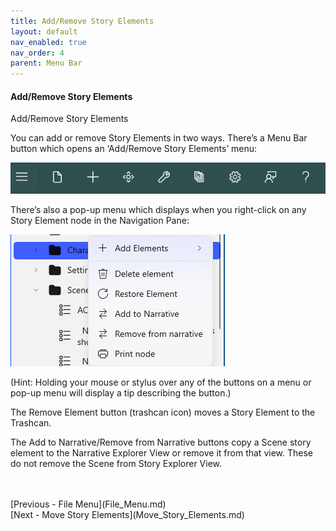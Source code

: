 ```yaml
---
title: Add/Remove Story Elements
layout: default
nav_enabled: true
nav_order: 4
parent: Menu Bar
---
```

#### Add/Remove Story Elements ####
Add/Remove Story Elements

You can add or remove Story Elements in two ways. There’s a Menu Bar button which opens an ‘Add/Remove Story Elements’ menu:

![](Menu-Bar-1.png)

There’s also a pop-up menu which displays when you right-click on any Story Element node in the Navigation Pane:

![](Story-Element-Flyout.png)

(Hint: Holding your mouse or stylus over any of the buttons on a menu or pop-up menu will display a tip describing the button.)


The Remove Element button (trashcan icon) moves a Story Element to the Trashcan.

The Add to Narrative/Remove from Narrative buttons copy a Scene story element to the Narrative Explorer View or remove it from that view.  These do not remove the Scene from Story Explorer View.


 <br/>
 <br/>
[Previous - File Menu](File_Menu.md) <br/>
[Next - Move Story Elements](Move_Story_Elements.md) <br/>
